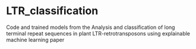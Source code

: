 # LTR_classification

Code and trained models from the Analysis and classification of long terminal repeat sequences in plant
LTR-retrotransposons using explainable machine learning paper
